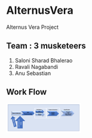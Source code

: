 # AlternusVera
Alternus Vera Project

## Team : 3 musketeers 
1. Saloni Sharad Bhalerao 
2. Ravali Nagabandi
3. Anu Sebastian

## Work Flow 
<img src="https://github.com/anuksebastian/AlternusVera/blob/master/workflow.PNG" alt="drawing" style="width:200px;"/>

